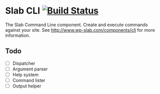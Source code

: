 # Slab CLI [![Build Status](https://travis-ci.org/wp-slab/slab-cli.svg)](https://travis-ci.org/wp-slab/slab-cli)

The Slab Command Line component. Create and execute commands against your site. See http://www.wp-slab.com/components/cli for more information.


## Todo

- [ ] Dispatcher
- [ ] Argument parser
- [ ] Help system
- [ ] Command lister
- [ ] Output helper
